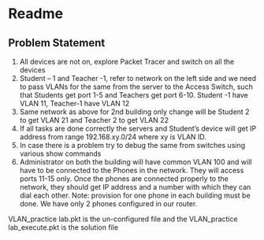 # Readme

## Problem Statement
1. All devices are not on, explore Packet Tracer and switch on all the devices
2. Student – 1 and Teacher -1, refer to network on the left side and we need to pass VLANs for the same from the server to the Access Switch, such that Students get port 1-5 and Teachers get port 6-10. Student -1 have VLAN 11, Teacher-1 have VLAN 12
3. Same network as above for 2nd building only change will be Student 2 to get VLAN 21 and Teacher 2 to get VLAN 22
4. If all tasks are done correctly the servers and Student’s device will get IP address from range 192.168.xy.0/24 where xy is VLAN ID.
5. In case there is a problem try to debug the same from switches using various show commands
6. Administrator on both the building will have common VLAN 100 and will have to be connected to the Phones in the network. They will access ports 11-15 only. Once the phones are connected properly to the network, they should get IP address and a number with which they can dial each other.
Note: provision for one phone in each building must be done. We have only 2 phones configured in our router. 

VLAN_practice lab.pkt is the un-configured file and the VLAN_practice lab_execute.pkt is the solution file 

